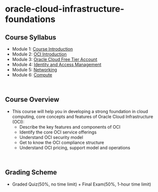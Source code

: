 # oracle-cloud-infrastructure-foundations

## Course Syllabus
- Module 1: [Course Introduction](./1_Course_Introduction.md)
- Module 2: [OCI Introduction](./2_OCI_Introduction.md)
- Module 3: [Oracle Cloud Free Tier Account]()
- Module 4: [Identity and Access Management](./4_Identity_and_Access_Management.md)
- Module 5: [Networking](./5_Networking.md)
- Module 6: [Compute](./6_Compute.md)
<br>

## Course Overview
- This course will help you in developing a strong foundation in cloud computing, core concepts and features of Oracle Cloud Infrastructure (OCI):
    - Describe the key features and components of OCI
    - Identify the core OCI service offerings
    - Understand OCI security model
    - Get to know the OCI compliance structure
    - Understand OCI pricing, support model and operations
<br>

## Grading Scheme
- Graded Quiz(50%, no time limit) + Final Exam(50%, 1-hour time limit)
<br>